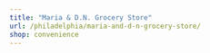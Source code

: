 ```yaml
---
title: "Maria & D.N. Grocery Store"
url: /philadelphia/maria-and-d-n-grocery-store/
shop: convenience
---
```

